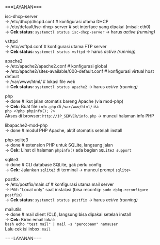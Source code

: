 ===LAYANAN===

isc-dhcp-server  
  → /etc/dhcp/dhcpd.conf           # konfigurasi utama DHCP  
  → /etc/default/isc-dhcp-server  # set interface yang dipakai (misal: eth0)  
  → **Cek status:** `systemctl status isc-dhcp-server` → harus *active (running)*  

vsftpd  
  → /etc/vsftpd.conf              # konfigurasi utama FTP server  
  → **Cek status:** `systemctl status vsftpd` → harus *active (running)*  

apache2  
  → /etc/apache2/apache2.conf     # konfigurasi global  
  → /etc/apache2/sites-available/000-default.conf  # konfigurasi virtual host default  
  → /var/www/html/                # lokasi file web  
  → **Cek status:** `systemctl status apache2` → harus *active (running)*  

php  
  → done                          # ikut jalan otomatis bareng Apache (via mod-php)  
  → **Cek:** Buat file `info.php` di `/var/www/html/` isi:  
    ```php
    <?php phpinfo(); ?>
    ```  
    Akses di browser: `http://IP_SERVER/info.php` → muncul halaman info PHP  

libapache2-mod-php  
  → done                          # modul PHP Apache, aktif otomatis setelah install  

php-sqlite3  
  → done                          # extension PHP untuk SQLite, langsung jalan  
  → **Cek:** Lihat di halaman `phpinfo()` ada bagian `SQLite3 support`  

sqlite3  
  → done                          # CLI database SQLite, gak perlu config  
  → **Cek:** Jalankan `sqlite3` di terminal → muncul prompt `sqlite>`  

postfix  
  → /etc/postfix/main.cf          # konfigurasi utama mail server  
  → Pilih "Local only" saat instalasi (bisa reconfig: `sudo dpkg-reconfigure postfix`)  
  → **Cek status:** `systemctl status postfix` → harus *active (running)*  

mailutils  
  → done                          # mail client (CLI), langsung bisa dipakai setelah install  
  → **Cek:** Kirim email lokal:  
    ```bash
    echo "test mail" | mail -s "percobaan" namauser
    ```  
    Lalu cek isi inbox: `mail`

===LAYANAN===
